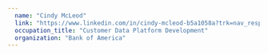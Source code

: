 ```yaml
---
  name: "Cindy McLeod"
  link: "https://www.linkedin.com/in/cindy-mcleod-b5a1058a?trk=nav_responsive_tab_profile"
  occupation_title: "Customer Data Platform Development"
  organization: "Bank of America"
---
```

